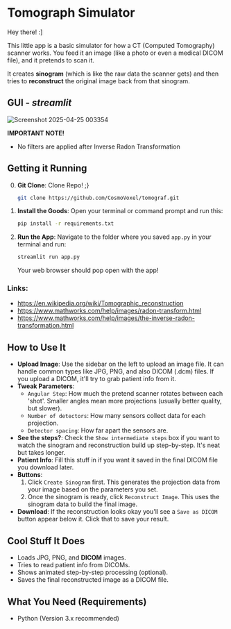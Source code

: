 # Tomograph Simulator

Hey there! :]

This little app is a basic simulator for how a CT (Computed Tomography) scanner works. You feed it an image (like a photo or even a medical DICOM file), and it pretends to scan it.

It creates **sinogram** (which is like the raw data the scanner gets) and then tries to **reconstruct** the original image back from that sinogram.

## GUI - *streamlit*
![Screenshot 2025-04-25 003354](https://github.com/user-attachments/assets/50427842-102e-4031-b1fb-14cc9730c997)

**IMPORTANT NOTE!**
- No filters are applied after Inverse Radon Transformation

## Getting it Running
0. **Git Clone**: Clone Repo! ;}
    ```bash
    git clone https://github.com/CosmoVoxel/tomograf.git
    ```

1.  **Install the Goods**: Open your terminal or command prompt and run this:
    ```bash
    pip install -r requirements.txt
    ```
2.  **Run the App**: Navigate to the folder where you saved `app.py` in your terminal and run:
    ```bash
    streamlit run app.py
    ```
    Your web browser should pop open with the app!


### Links:
- https://en.wikipedia.org/wiki/Tomographic_reconstruction
- https://www.mathworks.com/help/images/radon-transform.html
- https://www.mathworks.com/help/images/the-inverse-radon-transformation.html  

## How to Use It


*   **Upload Image**: Use the sidebar on the left to upload an image file. It can handle common types like JPG, PNG, and also DICOM (.dcm) files. If you upload a DICOM, it'll try to grab patient info from it.
*   **Tweak Parameters**:
    *   `Angular Step`: How much the pretend scanner rotates between each 'shot'. Smaller angles mean more projections (usually better quality, but slower).
    *   `Number of detectors`: How many sensors collect data for each projection.
    *   `Detector spacing`: How far apart the sensors are.
*   **See the steps?**: Check the `Show intermediate steps` box if you want to watch the sinogram and reconstruction build up step-by-step. It's neat but takes longer.
*   **Patient Info**: Fill this stuff in if you want it saved in the final DICOM file you download later.
*   **Buttons**:
    1.  Click `Create Sinogram` first. This generates the projection data from your image based on the parameters you set.
    2.  Once the sinogram is ready, click `Reconstruct Image`. This uses the sinogram data to build the final image.
*   **Download**: If the reconstruction looks okay you'll see a `Save as DICOM` button appear below it. Click that to save your result.


## Cool Stuff It Does

*   Loads JPG, PNG, and **DICOM** images.
*   Tries to read patient info from DICOMs.
*   Shows animated step-by-step processing (optional).
*   Saves the final reconstructed image as a DICOM file.

## What You Need (Requirements)

*   Python (Version 3.x recommended)
